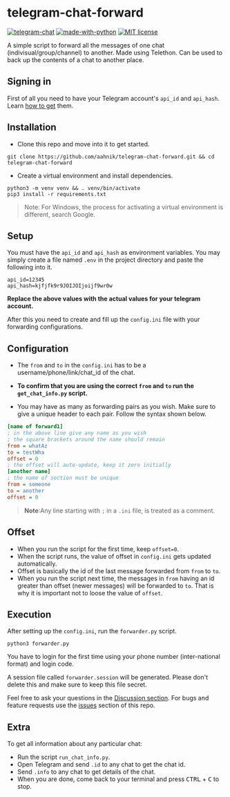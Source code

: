 # telegram-chat-forward

[![telegram-chat](https://img.shields.io/badge/chat-@aahnikdaw-blue?logo=telegram)](https://telegram.me/aahnikdaw)
[![made-with-python](https://img.shields.io/badge/Made%20with-Python-1f425f.svg)](https://www.python.org/)
[![MIT license](https://img.shields.io/pypi/l/ansicolortags.svg)](https://aahnik.github.io/)

A simple script to forward all the messages of one chat (indivisual/group/channel) to another. Made using Telethon. Can be used to back up the contents of a chat to another place.

## Signing in

First of all you need to have your Telegram account's `api_id` and `api_hash`. 
Learn [how to get](https://docs.telethon.dev/en/latest/basic/signing-in.html) them.

## Installation

- Clone this repo and move into it to get started.

```shell
git clone https://github.com/aahnik/telegram-chat-forward.git && cd telegram-chat-forward
```

- Create a virtual environment and install dependencies.

```shell
python3 -m venv venv && . venv/bin/activate
pip3 install -r requirements.txt
```

> Note: For Windows, the process for activating a virtual environment is different, search Google.

## Setup

You must have the `api_id` and `api_hash` as environment variables.
You may simply create a file named `.env` in the project directory and paste the following into it.

```shell
api_id=12345
api_hash=kjfjfk9r9JOIJOIjoijf9wr0w
```

**Replace the above values with the actual values for your telegram account.**

After this you need to create and fill up the `config.ini` file with your forwarding configurations.

## Configuration

- The `from` and `to` in the `config.ini` has to be a username/phone/link/chat_id of the chat.
- **To confirm that you are using the correct `from` and `to` run the `get_chat_info.py` script.**

- You may have as many as forwarding pairs as you wish. Make sure to give a unique header to each pair. Follow the syntax shown below.

```ini
[name of forward1]
; in the above line give any name as you wish
; the square brackets around the name should remain
from = whatAz
to = testWha
offset = 0
; the offset will auto-update, keep it zero initially
[another name]
; the name of section must be unique
from = someone
to = another
offset = 0
```

> **Note**:Any line starting with `;` in a `.ini` file, is treated as a comment.

## Offset

- When you run the script for the first time, keep `offset=0`.
- When the script runs, the value of offset in `config.ini` gets updated automatically.
- Offset is basically the id of the last message forwarded from `from` to `to`.
- When you run the script next time, the messages in `from` having an id greater than offset (newer messages) will be forwarded to  `to`. That is why it is important not to loose the value of `offset`.

## Execution

After setting up the `config.ini`, run the `forwarder.py` script.

```shell
python3 forwarder.py
```

You have to login for the first time using your phone number (inter-national format) and login code.

A session file called `forwarder.session` will be generated. Please don't delete this and make sure to keep this file secret.

Feel free to ask your questions in the [Discussion section](https://github.com/aahnik/telegram-chat-forward/discussions). For bugs and feature requests use the [issues](https://github.com/aahnik/telegram-chat-forward/issues/new) section of this repo.

## Extra

To get all information about any particular chat:

- Run the script `run_chat_info.py`.
- Open Telegram and send `.id` to any chat to get the chat id.
- Send `.info` to any chat to get details of the chat.
- When you are done, come back to your terminal and press <kbd>CTRL</kbd> + <kbd>C</kbd> to stop.
